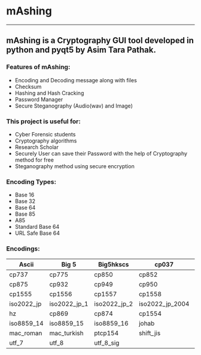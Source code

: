 # mAshing
---
## mAshing is a Cryptography GUI tool developed in python and pyqt5 by Asim Tara Pathak.

### Features of mAshing:

- Encoding and Decoding message along with files
- Checksum
- Hashing and Hash Cracking
- Password Manager
- Secure Steganography (Audio(wav) and Image)

### This project is useful for:

- Cyber Forensic students
- Cryptography algorithms
- Research Scholar
- Securely User can save their Password with the help of Cryptography method for free
- Steganography method using secure encryption

### Encoding Types:

- Base 16
- Base 32
- Base 64
- Base 85
- A85
- Standard Base 64
- URL Safe Base 64

### Encodings:
 
| Ascii | Big 5 | Big5hkscs | cp037 | cp273 | cp424 | cp437 | cp500 | cp720 | cp862 | cp863 | cp865 |
|-----|-----|-----|-----|-----|-----|-----|-----|-----|-----|-----|-----|
| cp737 | cp775 | cp850 | cp852 | cp855 | cp856 | cp857 | cp858 | cp860 | cp861 | cp864 | cp866 |
| cp875 | cp932 | cp949 | cp950 | cp1006 | cp1026 | cp1125 | cp1140 | cp1250 | cp1251 |  cp1552 | cp1553 |
| cp1555 | cp1556 | cp1557 | cp1558 | cp65001 | euc_jp | euc_jis_2004 | euc_jisx0213 | euc_kr | gb2312 | gbk | gb18030 |
| iso2022_jp | iso2022_jp_1 | iso2022_jp_2 | iso2022_jp_2004 | iso22_jp_3 | iso2022_jp_ext | iso2022_kr | latin_1 | iso8859_2 | iso8859_3 | iso8859_4 | iso8859_5 |
| hz | cp869 | cp874 | cp1554 | iso8859_6 | iso8859_7 | iso8859_8 | iso8859_9 | iso8859_10 | iso8859_11 | iso8859_12 | iso8859_13 |
| iso8859_14 | iso8859_15 | iso8859_16 | johab | koi8_r | koi8_t | koi8_u | kz1048 | mac_cyrillic | mac_geek | mac_iceland | mac_latin2 |
| mac_roman | mac_turkish | ptcp154 | shift_jis | shift_jis_2004 | shift_jisx0213 | utf_32 | utf_32_be| utf_32_le | utf_16 | utf_16_be | utf_16_le |
| utf_7 | utf_8 | utf_8_sig |

